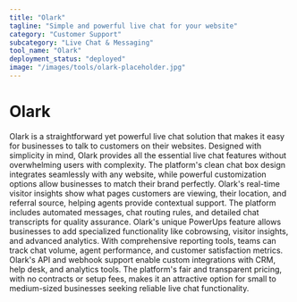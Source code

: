 ```yaml
---
title: "Olark"
tagline: "Simple and powerful live chat for your website"
category: "Customer Support"
subcategory: "Live Chat & Messaging"
tool_name: "Olark"
deployment_status: "deployed"
image: "/images/tools/olark-placeholder.jpg"
---
```


# Olark

Olark is a straightforward yet powerful live chat solution that makes it easy for businesses to talk to customers on their websites. Designed with simplicity in mind, Olark provides all the essential live chat features without overwhelming users with complexity. The platform's clean chat box design integrates seamlessly with any website, while powerful customization options allow businesses to match their brand perfectly. Olark's real-time visitor insights show what pages customers are viewing, their location, and referral source, helping agents provide contextual support. The platform includes automated messages, chat routing rules, and detailed chat transcripts for quality assurance. Olark's unique PowerUps feature allows businesses to add specialized functionality like cobrowsing, visitor insights, and advanced analytics. With comprehensive reporting tools, teams can track chat volume, agent performance, and customer satisfaction metrics. Olark's API and webhook support enable custom integrations with CRM, help desk, and analytics tools. The platform's fair and transparent pricing, with no contracts or setup fees, makes it an attractive option for small to medium-sized businesses seeking reliable live chat functionality.
